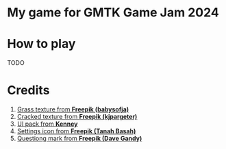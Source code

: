 ﻿# My game for GMTK Game Jam 2024

# How to play

TODO

# Credits

1. [Grass texture from **Freepik (babysofja)**](https://www.freepik.com/free-vector/seamless-textured-grass-natural-grass-pattern_11930799.htm#query=cartoon%20grass%20texture&position=1&from_view=keyword&track=ais_hybrid&uuid=a212946c-8d0a-40af-9545-e746cf4a11d5)
2. [Cracked texture from **Freepik (kjpargeter)**](https://www.freepik.com/free-vector/abstract-background-with-cracked-grunge-texture_16080158.htm#query=cracked%20texture&position=1&from_view=keyword&track=ais_hybrid&uuid=9ee87c58-be29-4b17-98e5-93473fdc7729)
3. [UI pack from **Kenney**](https://www.kenney.nl/assets/ui-pack)
4. [Settings icon from **Freepik (Tanah Basah)**](https://www.flaticon.com/free-icon/setting_9333993?term=settings&page=1&position=33&origin=search&related_id=9333993)
5. [Questiong mark from **Freepik (Dave Gandy)**](https://www.flaticon.com/free-icon/question-sign_25333?term=question&page=1&position=1&origin=search&related_id=25333)
